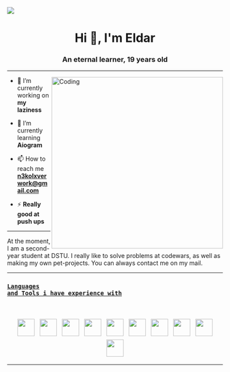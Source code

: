 <img src="https://i.ytimg.com/vi/vD8SVB_Lu5M/maxresdefault.jpg">
<h1 align="center">Hi 👋, I'm Eldar</h1>
<h3 align="center">An eternal learner, 19 years old</h3>
<hr>
<img align="right" alt="Coding" width="400" src="https://i.playground.ru/i/pix/2926233/image.jpg">

- 🔭 I’m currently working on **my laziness**

- 🌱 I’m currently learning **Aiogram**

- 📫 How to reach me **n3kolxverwork@gmail.com**

- ⚡ **Really good at push ups**

<hr>

<p align="left">At the moment, I am a second-year student at DSTU. I really like to solve problems at codewars, as well as making my own pet-projects. You can always contact me on my mail.
</p>

<hr>

### <code><u>Languages and Tools i have experience with</u></code>
<br />

<p align="center">
<!--Languages-->
 

 <img src="https://cdn-icons-png.flaticon.com/512/732/732190.png" height="40" style="vertical-align:down; margin:4px">
<img src="https://cdn-icons-png.flaticon.com/512/1051/1051277.png" height="40" style="vertical-align:down; margin:4px">
<img src="https://inbenefit.com/wp-content/uploads/2017/06/5-лучших-javascript-фреймворков-для-разработки-мобильных-приложений-1.png" height="40" style="vertical-align:down; margin:4px">
<img src="https://cdn-icons-png.flaticon.com/512/6132/6132222.png" height="40" style="vertical-align:down; margin:4px">
  <img src="https://cdn-icons-png.flaticon.com/512/919/919831.png" height="40" style="vertical-align:down; margin:4px">
 <img src="https://cdn-icons-png.flaticon.com/512/5968/5968672.png" height="40" style="vertical-align:down; margin:4px">
  <img src="https://d3mxt5v3yxgcsr.cloudfront.net/courses/15007/course_15007_image.png" height="40" style="vertical-align:down; margin:4px">
  <img src="https://cdn-edge.kwork.ru/pics/t3/59/27299074-64731aa3c72a9.jpg" height="40" style="vertical-align:down; margin:4px">
 <img src="https://wiki.miranda-ng.org/images/thumb/6/6a/Lua-logo-nolabel.svg/1200px-Lua-logo-nolabel.svg.png?20150711195611" height="40" style="vertical-align:down; margin:4px">
  <img src="https://devforum-uploads.s3.dualstack.us-east-2.amazonaws.com/uploads/original/4X/1/c/e/1ce62017c66b9c78a1fba699d0d901a445b286d2.png" height="40" style="vertical-align:down; margin:4px">


 <hr>




